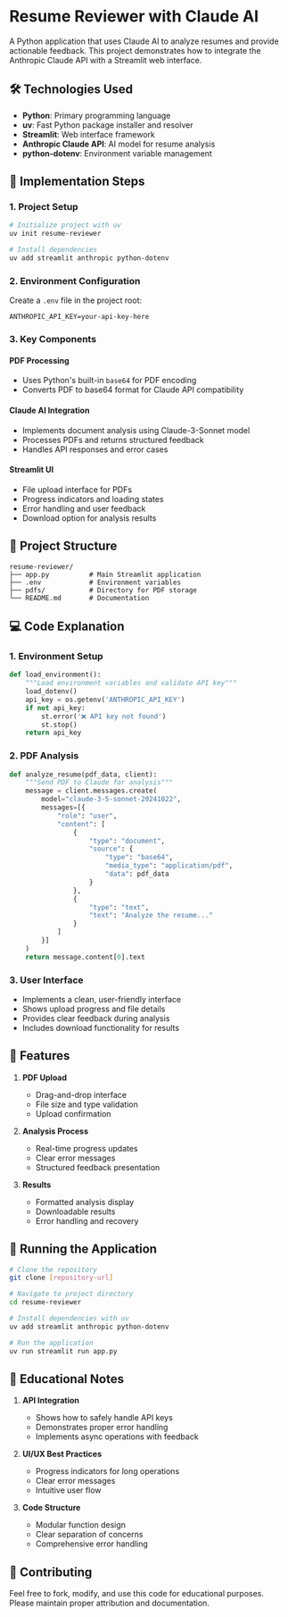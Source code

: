 # Resume Reviewer with Claude AI

A Python application that uses Claude AI to analyze resumes and provide actionable feedback. This project demonstrates how to integrate the Anthropic Claude API with a Streamlit web interface.

## 🛠️ Technologies Used

- **Python**: Primary programming language
- **uv**: Fast Python package installer and resolver
- **Streamlit**: Web interface framework
- **Anthropic Claude API**: AI model for resume analysis
- **python-dotenv**: Environment variable management

## 🚀 Implementation Steps

### 1. Project Setup

```bash
# Initialize project with uv
uv init resume-reviewer

# Install dependencies
uv add streamlit anthropic python-dotenv
```

### 2. Environment Configuration

Create a `.env` file in the project root:
```
ANTHROPIC_API_KEY=your-api-key-here
```

### 3. Key Components

#### PDF Processing
- Uses Python's built-in `base64` for PDF encoding
- Converts PDF to base64 format for Claude API compatibility

#### Claude AI Integration
- Implements document analysis using Claude-3-Sonnet model
- Processes PDFs and returns structured feedback
- Handles API responses and error cases

#### Streamlit UI
- File upload interface for PDFs
- Progress indicators and loading states
- Error handling and user feedback
- Download option for analysis results

## 📁 Project Structure

```
resume-reviewer/
├── app.py          # Main Streamlit application
├── .env            # Environment variables
├── pdfs/           # Directory for PDF storage
└── README.md       # Documentation
```

## 💻 Code Explanation

### 1. Environment Setup
```python
def load_environment():
    """Load environment variables and validate API key"""
    load_dotenv()
    api_key = os.getenv('ANTHROPIC_API_KEY')
    if not api_key:
        st.error('❌ API key not found')
        st.stop()
    return api_key
```

### 2. PDF Analysis
```python
def analyze_resume(pdf_data, client):
    """Send PDF to Claude for analysis"""
    message = client.messages.create(
        model="claude-3-5-sonnet-20241022",
        messages=[{
            "role": "user",
            "content": [
                {
                    "type": "document",
                    "source": {
                        "type": "base64",
                        "media_type": "application/pdf",
                        "data": pdf_data
                    }
                },
                {
                    "type": "text",
                    "text": "Analyze the resume..."
                }
            ]
        }]
    )
    return message.content[0].text
```

### 3. User Interface
- Implements a clean, user-friendly interface
- Shows upload progress and file details
- Provides clear feedback during analysis
- Includes download functionality for results

## 🌟 Features

1. **PDF Upload**
   - Drag-and-drop interface
   - File size and type validation
   - Upload confirmation

2. **Analysis Process**
   - Real-time progress updates
   - Clear error messages
   - Structured feedback presentation

3. **Results**
   - Formatted analysis display
   - Downloadable results
   - Error handling and recovery

## 🔧 Running the Application

```bash
# Clone the repository
git clone [repository-url]

# Navigate to project directory
cd resume-reviewer

# Install dependencies with uv
uv add streamlit anthropic python-dotenv

# Run the application
uv run streamlit run app.py
```

## 📝 Educational Notes

1. **API Integration**
   - Shows how to safely handle API keys
   - Demonstrates proper error handling
   - Implements async operations with feedback

2. **UI/UX Best Practices**
   - Progress indicators for long operations
   - Clear error messages
   - Intuitive user flow

3. **Code Structure**
   - Modular function design
   - Clear separation of concerns
   - Comprehensive error handling

## 🤝 Contributing

Feel free to fork, modify, and use this code for educational purposes. Please maintain proper attribution and documentation.
